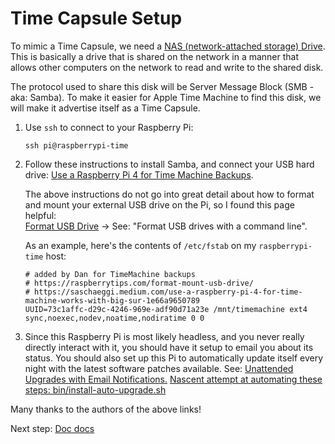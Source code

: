 Time Capsule Setup
==================

To mimic a Time Capsule, we need a [NAS (network-attached storage) Drive](https://en.wikipedia.org/wiki/Network-attached_storage). 
This is basically a drive that is shared on the network in a manner that allows other computers on the network to read 
and write to the shared disk.

The protocol used to share this disk will be Server Message Block (SMB - aka: Samba). To make it easier for 
Apple Time Machine to find this disk, we will make it advertise itself as a Time Capsule.

1. Use `ssh` to connect to your Raspberry Pi:
    ```shell
    ssh pi@raspberrypi-time
    ```

2. Follow these instructions to install Samba, and connect your USB hard drive:
   [Use a Raspberry Pi 4 for Time Machine Backups](https://saschaeggi.medium.com/use-a-raspberry-pi-4-for-time-machine-works-with-big-sur-1e66a9650789).

   The above instructions do not go into great detail about how to format and mount your external USB
   drive on the Pi, so I found this page helpful:  
   [Format USB Drive](https://raspberrytips.com/format-mount-usb-drive/) -> See: "Format USB drives with a command line".   
   
   As an example, here's the contents of `/etc/fstab` on my `raspberrypi-time` host:
   ```shell
   # added by Dan for TimeMachine backups
   # https://raspberrytips.com/format-mount-usb-drive/
   # https://saschaeggi.medium.com/use-a-raspberry-pi-4-for-time-machine-works-with-big-sur-1e66a9650789
   UUID=73c1affc-d29c-4246-969e-adf90d71a23e /mnt/timemachine ext4 sync,noexec,nodev,noatime,nodiratime 0 0
   ```

3. Since this Raspberry Pi is most likely headless, and you never really directly interact with it,
   you should have it setup to email you about its status. You should also set up this Pi to automatically 
   update itself every night with the latest software patches available. 
   See: [Unattended Upgrades with Email Notifications.](https://www.matt-black.tech/posts/Unattended-Upgrades-with-Email-Notifications-Keeping-Your-Raspberry-Pi-Secure/)
   [Nascent attempt at automating these steps: bin/install-auto-upgrade.sh](bin/install-auto-upgrade.sh)

Many thanks to the authors of the above links!

Next step: [Doc docs](docdocs.html)
